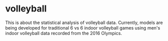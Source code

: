 # volleyball
This is about the statistical analysis of volleyball data. Currently, models are being developed for traditional 6 vs 6 indoor volleyball games using men's indoor volleyball data recorded from the 2016 Olympics.
